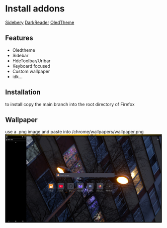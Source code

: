# Install addons
[Sidebery](https://addons.mozilla.org/en-US/firefox/addon/sidebery/?utm_source=addons.mozilla.org&utm_medium=referral&utm_content=search)
[DarkReader](https://addons.mozilla.org/en-US/firefox/addon/darkreader/?utm_source=addons.mozilla.org&utm_medium=referral&utm_content=search)
[OledTheme](https://addons.mozilla.org/en-US/firefox/addon/black21/?utm_source=addons.mozilla.org&utm_medium=referral&utm_content=search)
## Features
- Oledtheme
- Sidebar
- HdeToolbar/Urlbar
- Keyboard focused
- Custom wallpaper
- idk...
## Installation
to install copy the main branch into the root directory of Firefox
## Wallpaper
use a .png image and paste into /chrome/wallpapers/wallpaper.png
![Just a screenshot :)](https://github.com/Latsza/minimalFirefoxSydeberyCSS/blob/main/chrome/Sceenshoot.png "Just a screenshot :)")


